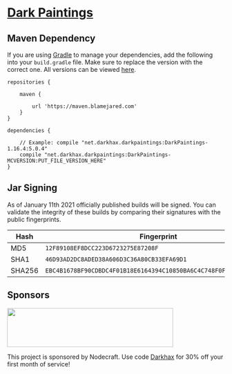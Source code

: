 # [Dark Paintings](https://www.curseforge.com/minecraft/mc-mods/dark-paintings)

## Maven Dependency

If you are using [Gradle](https://gradle.org) to manage your dependencies, add the following into your `build.gradle`
file. Make sure to replace the version with the correct one. All versions can be
viewed [here](https://maven.blamejared.com/net/darkhax/darkpaintings/).

```
repositories {

    maven {
    
        url 'https://maven.blamejared.com'
    }
}

dependencies {

    // Example: compile "net.darkhax.darkpaintings:DarkPaintings-1.16.4:5.0.4"
    compile "net.darkhax.darkpaintings:DarkPaintings-MCVERSION:PUT_FILE_VERSION_HERE"
}
```

## Jar Signing

As of January 11th 2021 officially published builds will be signed. You can validate the integrity of these builds by
comparing their signatures with the public fingerprints.

| Hash   | Fingerprint                                                        |
|--------|--------------------------------------------------------------------|
| MD5    | `12F89108EF8DCC223D6723275E87208F`                                 |
| SHA1   | `46D93AD2DC8ADED38A606D3C36A80CB33EFA69D1`                         |
| SHA256 | `EBC4B1678BF90CDBDC4F01B18E6164394C10850BA6C4C748F0FA95F2CB083AE5` |

## Sponsors

<img src="https://nodecraft.com/assets/images/logo-dark.png" width="384" height="90">

This project is sponsored by Nodecraft. Use code [Darkhax](https://nodecraft.com/r/darkhax) for 30% off your first month
of service!